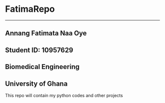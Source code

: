 # FatimaRepo
---
Annang Fatimata Naa Oye
---
Student ID: 10957629
---
Biomedical Engineering
---
University of Ghana
---
This repo will contain my python codes and other projects
